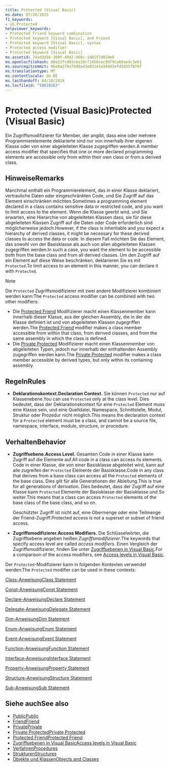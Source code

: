 ```yaml
---
title: Protected (Visual Basic)
ms.date: 07/20/2015
f1_keywords:
- vb.Protected
helpviewer_keywords:
- Protected Friend keyword combination
- Protected keyword [Visual Basic], and Friend
- Protected keyword [Visual Basic], syntax
- Protected access modifier
- Protected keyword [Visual Basic]
ms.assetid: 74ad3d56-309f-49d2-b60c-1d0157d010e8
ms.openlocfilehash: 88e13fcd03c6a10cf1450cec90f9ca60aedc3eb1
ms.sourcegitcommit: 0be8a279af6d8a43e03141e349d3efd5d35f8767
ms.translationtype: MT
ms.contentlocale: de-DE
ms.lasthandoff: 04/18/2019
ms.locfileid: "58819163"
---
```

# <a name="protected-visual-basic"></a><span data-ttu-id="d1dfa-102">Protected (Visual Basic)</span><span class="sxs-lookup"><span data-stu-id="d1dfa-102">Protected (Visual Basic)</span></span>
<span data-ttu-id="d1dfa-103">Ein Zugriffsmodifizierer für Member, der angibt, dass eine oder mehrere Programmierelemente deklarierte sind nur von innerhalb ihrer eigenen Klasse oder von einer abgeleiteten Klasse zugegriffen werden.</span><span class="sxs-lookup"><span data-stu-id="d1dfa-103">A member access modifier that specifies that one or more declared programming elements are accessible only from within their own class or from a derived class.</span></span>  
  
## <a name="remarks"></a><span data-ttu-id="d1dfa-104">Hinweise</span><span class="sxs-lookup"><span data-stu-id="d1dfa-104">Remarks</span></span>  
 <span data-ttu-id="d1dfa-105">Manchmal enthält ein Programmierelement, das in einer Klasse deklariert, vertrauliche Daten oder eingeschränkten Code, und Sie Zugriff auf das Element einschränken möchten.</span><span class="sxs-lookup"><span data-stu-id="d1dfa-105">Sometimes a programming element declared in a class contains sensitive data or restricted code, and you want to limit access to the element.</span></span> <span data-ttu-id="d1dfa-106">Wenn die Klasse geerbt wird, und Sie erwarten, eine Hierarchie von abgeleiteten Klassen dass, sie für diese abgeleiteten Klassen Zugriff auf die Daten oder Code erforderlich sind möglicherweise jedoch.</span><span class="sxs-lookup"><span data-stu-id="d1dfa-106">However, if the class is inheritable and you expect a hierarchy of derived classes, it might be necessary for these derived classes to access the data or code.</span></span> <span data-ttu-id="d1dfa-107">In diesem Fall möchten Sie das Element, das sowohl von der Basisklasse als auch von allen abgeleiteten Klassen zugegriffen werden.</span><span class="sxs-lookup"><span data-stu-id="d1dfa-107">In such a case, you want the element to be accessible both from the base class and from all derived classes.</span></span> <span data-ttu-id="d1dfa-108">Um den Zugriff auf ein Element auf diese Weise beschränken, deklarieren Sie es mit `Protected`.</span><span class="sxs-lookup"><span data-stu-id="d1dfa-108">To limit access to an element in this manner, you can declare it with `Protected`.</span></span>  

> [!NOTE]
> <span data-ttu-id="d1dfa-109">Die `Protected` Zugriffsmodifizierer mit zwei andere Modifizierer kombiniert werden kann:</span><span class="sxs-lookup"><span data-stu-id="d1dfa-109">The `Protected` access modifier can be combined with two other modifiers:</span></span>
> - <span data-ttu-id="d1dfa-110">Die [Protected Friend](protected-friend.md) Modifizierer macht einen Klassenmember kann innerhalb dieser Klasse, aus der gleichen Assembly, die in der die Klasse definiert ist und von abgeleiteten Klassen zugegriffen werden.</span><span class="sxs-lookup"><span data-stu-id="d1dfa-110">The [Protected Friend](protected-friend.md) modifier makes a class member accessible from within that class, from derived classes, and from the same assembly in which the class is defined.</span></span> 
> - <span data-ttu-id="d1dfa-111">Die [Private Protected](private-protected.md) Modifizierer macht einen Klassenmember von abgeleiteten Typen, jedoch nur innerhalb der enthaltenden Assembly zugegriffen werden kann.</span><span class="sxs-lookup"><span data-stu-id="d1dfa-111">The [Private Protected](private-protected.md) modifier makes a class member accessible by derived types, but only within its containing assembly.</span></span>
  
## <a name="rules"></a><span data-ttu-id="d1dfa-112">Regeln</span><span class="sxs-lookup"><span data-stu-id="d1dfa-112">Rules</span></span>  
  
-   <span data-ttu-id="d1dfa-113">**Deklarationskontext.**</span><span class="sxs-lookup"><span data-stu-id="d1dfa-113">**Declaration Context.**</span></span> <span data-ttu-id="d1dfa-114">Sie können `Protected` nur auf Klassenebene.</span><span class="sxs-lookup"><span data-stu-id="d1dfa-114">You can use `Protected` only at the class level.</span></span> <span data-ttu-id="d1dfa-115">Dies bedeutet, dass der Deklarationskontext für eine `Protected` Element muss eine Klasse sein, und eine Quelldatei, Namespace, Schnittstelle, Modul, Struktur oder Prozedur nicht möglich.</span><span class="sxs-lookup"><span data-stu-id="d1dfa-115">This means the declaration context for a `Protected` element must be a class, and cannot be a source file, namespace, interface, module, structure, or procedure.</span></span>  

## <a name="behavior"></a><span data-ttu-id="d1dfa-116">Verhalten</span><span class="sxs-lookup"><span data-stu-id="d1dfa-116">Behavior</span></span>  
  
-   <span data-ttu-id="d1dfa-117">**Zugriffsebene.**</span><span class="sxs-lookup"><span data-stu-id="d1dfa-117">**Access Level.**</span></span> <span data-ttu-id="d1dfa-118">Gesamten Code in einer Klasse kann Zugriff auf die Elemente auf.</span><span class="sxs-lookup"><span data-stu-id="d1dfa-118">All code in a class can access its elements.</span></span> <span data-ttu-id="d1dfa-119">Code in einer Klasse, die von einer Basisklasse abgeleitet wird, kann auf alle zugreifen der `Protected` Elemente der Basisklasse.</span><span class="sxs-lookup"><span data-stu-id="d1dfa-119">Code in any class that derives from a base class can access all the `Protected` elements of the base class.</span></span> <span data-ttu-id="d1dfa-120">Dies gilt für alle Generationen der Ableitung.</span><span class="sxs-lookup"><span data-stu-id="d1dfa-120">This is true for all generations of derivation.</span></span> <span data-ttu-id="d1dfa-121">Dies bedeutet, dass der Zugriff auf eine Klasse kann `Protected` Elemente der Basisklasse der Basisklasse und So weiter.</span><span class="sxs-lookup"><span data-stu-id="d1dfa-121">This means that a class can access `Protected` elements of the base class of the base class, and so on.</span></span>  
  
     <span data-ttu-id="d1dfa-122">Geschützter Zugriff ist nicht auf, eine Obermenge oder eine Teilmenge der Friend-Zugriff.</span><span class="sxs-lookup"><span data-stu-id="d1dfa-122">Protected access is not a superset or subset of friend access.</span></span>  
  
-   <span data-ttu-id="d1dfa-123">**Zugriffsmodifizierer.**</span><span class="sxs-lookup"><span data-stu-id="d1dfa-123">**Access Modifiers.**</span></span> <span data-ttu-id="d1dfa-124">Die Schlüsselwörter, die Zugriffsebene angeben heißen *Zugriffsmodifizierer*.</span><span class="sxs-lookup"><span data-stu-id="d1dfa-124">The keywords that specify access level are called *access modifiers*.</span></span> <span data-ttu-id="d1dfa-125">Einen Vergleich der Zugriffsmodifizierer, finden Sie unter [Zugriffsebenen in Visual Basic](../../../visual-basic/programming-guide/language-features/declared-elements/access-levels.md).</span><span class="sxs-lookup"><span data-stu-id="d1dfa-125">For a comparison of the access modifiers, see [Access levels in Visual Basic](../../../visual-basic/programming-guide/language-features/declared-elements/access-levels.md).</span></span>  
  
 <span data-ttu-id="d1dfa-126">Der `Protected`-Modifizierer kann in folgenden Kontexten verwendet werden:</span><span class="sxs-lookup"><span data-stu-id="d1dfa-126">The `Protected` modifier can be used in these contexts:</span></span>  
  
 [<span data-ttu-id="d1dfa-127">Class-Anweisung</span><span class="sxs-lookup"><span data-stu-id="d1dfa-127">Class Statement</span></span>](../../../visual-basic/language-reference/statements/class-statement.md)  
  
 [<span data-ttu-id="d1dfa-128">Const-Anweisung</span><span class="sxs-lookup"><span data-stu-id="d1dfa-128">Const Statement</span></span>](../../../visual-basic/language-reference/statements/const-statement.md)  
  
 [<span data-ttu-id="d1dfa-129">Declare-Anweisung</span><span class="sxs-lookup"><span data-stu-id="d1dfa-129">Declare Statement</span></span>](../../../visual-basic/language-reference/statements/declare-statement.md)  
  
 [<span data-ttu-id="d1dfa-130">Delegate-Anweisung</span><span class="sxs-lookup"><span data-stu-id="d1dfa-130">Delegate Statement</span></span>](../../../visual-basic/language-reference/statements/delegate-statement.md)  
  
 [<span data-ttu-id="d1dfa-131">Dim-Anweisung</span><span class="sxs-lookup"><span data-stu-id="d1dfa-131">Dim Statement</span></span>](../../../visual-basic/language-reference/statements/dim-statement.md)  
  
 [<span data-ttu-id="d1dfa-132">Enum-Anweisung</span><span class="sxs-lookup"><span data-stu-id="d1dfa-132">Enum Statement</span></span>](../../../visual-basic/language-reference/statements/enum-statement.md)  
  
 [<span data-ttu-id="d1dfa-133">Event-Anweisung</span><span class="sxs-lookup"><span data-stu-id="d1dfa-133">Event Statement</span></span>](../../../visual-basic/language-reference/statements/event-statement.md)  
  
 [<span data-ttu-id="d1dfa-134">Function-Anweisung</span><span class="sxs-lookup"><span data-stu-id="d1dfa-134">Function Statement</span></span>](../../../visual-basic/language-reference/statements/function-statement.md)  
  
 [<span data-ttu-id="d1dfa-135">Interface-Anweisung</span><span class="sxs-lookup"><span data-stu-id="d1dfa-135">Interface Statement</span></span>](../../../visual-basic/language-reference/statements/interface-statement.md)  
  
 [<span data-ttu-id="d1dfa-136">Property-Anweisung</span><span class="sxs-lookup"><span data-stu-id="d1dfa-136">Property Statement</span></span>](../../../visual-basic/language-reference/statements/property-statement.md)  
  
 [<span data-ttu-id="d1dfa-137">Structure-Anweisung</span><span class="sxs-lookup"><span data-stu-id="d1dfa-137">Structure Statement</span></span>](../../../visual-basic/language-reference/statements/structure-statement.md)  
  
 [<span data-ttu-id="d1dfa-138">Sub-Anweisung</span><span class="sxs-lookup"><span data-stu-id="d1dfa-138">Sub Statement</span></span>](../../../visual-basic/language-reference/statements/sub-statement.md)  
  
## <a name="see-also"></a><span data-ttu-id="d1dfa-139">Siehe auch</span><span class="sxs-lookup"><span data-stu-id="d1dfa-139">See also</span></span>

- [<span data-ttu-id="d1dfa-140">Public</span><span class="sxs-lookup"><span data-stu-id="d1dfa-140">Public</span></span>](../../../visual-basic/language-reference/modifiers/public.md)
- [<span data-ttu-id="d1dfa-141">Friend</span><span class="sxs-lookup"><span data-stu-id="d1dfa-141">Friend</span></span>](../../../visual-basic/language-reference/modifiers/friend.md)
- [<span data-ttu-id="d1dfa-142">Private</span><span class="sxs-lookup"><span data-stu-id="d1dfa-142">Private</span></span>](../../../visual-basic/language-reference/modifiers/private.md)
- [<span data-ttu-id="d1dfa-143">Private Protected</span><span class="sxs-lookup"><span data-stu-id="d1dfa-143">Private Protected</span></span>](private-protected.md)
- [<span data-ttu-id="d1dfa-144">Protected Friend</span><span class="sxs-lookup"><span data-stu-id="d1dfa-144">Protected Friend</span></span>](protected-friend.md)
- [<span data-ttu-id="d1dfa-145">Zugriffsebenen in Visual Basic</span><span class="sxs-lookup"><span data-stu-id="d1dfa-145">Access levels in Visual Basic</span></span>](../../../visual-basic/programming-guide/language-features/declared-elements/access-levels.md)
- [<span data-ttu-id="d1dfa-146">Verfahren</span><span class="sxs-lookup"><span data-stu-id="d1dfa-146">Procedures</span></span>](../../../visual-basic/programming-guide/language-features/procedures/index.md)
- [<span data-ttu-id="d1dfa-147">Strukturen</span><span class="sxs-lookup"><span data-stu-id="d1dfa-147">Structures</span></span>](../../../visual-basic/programming-guide/language-features/data-types/structures.md)
- [<span data-ttu-id="d1dfa-148">Objekte und Klassen</span><span class="sxs-lookup"><span data-stu-id="d1dfa-148">Objects and Classes</span></span>](../../../visual-basic/programming-guide/language-features/objects-and-classes/index.md)
